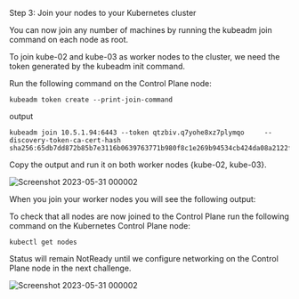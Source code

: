 Step 3: Join your nodes to your Kubernetes cluster

You can now join any number of machines by running the kubeadm join command on each node as root.

To join kube-02 and kube-03 as worker nodes to the cluster, we need the token generated by the kubeadm init command.

Run the following command on the Control Plane node:

```
kubeadm token create --print-join-command
```

output

```
kubeadm join 10.5.1.94:6443 --token qtzbiv.q7yohe8xz7plymqo     --discovery-token-ca-cert-hash sha256:65db7dd872b85b7e3116b0639763771b980f8c1e269b94534cb424da08a2122f 
```

Copy the output and run it on both worker nodes {kube-02, kube-03}.

![Screenshot 2023-05-31 000002](https://github.com/hoangtranson/kubernetes/assets/35447677/a326070e-f859-4811-a1d2-e7cd42de691a)

When you join your worker nodes you will see the following output:

To check that all nodes are now joined to the Control Plane run the following command on the Kubernetes Control Plane node:

```
kubectl get nodes
```

Status will remain NotReady until we configure networking on the Control Plane node in the next challenge.

![Screenshot 2023-05-31 000002](https://github.com/hoangtranson/kubernetes/assets/35447677/1d64f3b9-8176-4b0a-96bb-dd4a71b3522d)

